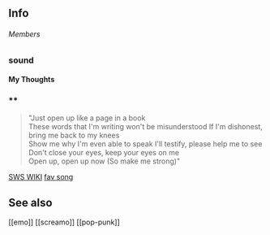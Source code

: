 ## Info

###### Members

### sound

#### My Thoughts

### **

> "Just open up like a page in a book  
 These words that I'm writing won't be misunderstood 
 If I'm dishonest, bring me back to my knees  
 Show me why I'm even able to speak
 I'll testify, please help me to see  
 Don't close your eyes, keep your eyes on me  
 Open up, open up now (So make me strong)"

[SWS WIKI](https://en.wikipedia.org/wiki/Sleeping_with_Sirens)
[fav song](https://genius.com/Sleeping-with-sirens-the-bomb-dot-com-v20-lyrics)
## See also
[[emo]]
[[screamo]]
[[pop-punk]]